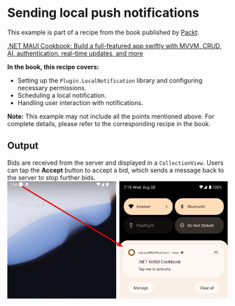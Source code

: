# Sending local push notifications
This example is part of a recipe from the book published by [Packt](https://www.packtpub.com/en-us?utm_source=github):

[.NET MAUI Cookbook: Build a full-featured app swiftly with MVVM, CRUD, AI, authentication, real-time updates, and more](https://www.packtpub.com/en-IT/product/net-maui-cookbook-9781835464625)

**In the book, this recipe covers:**
- Setting up the `Plugin.LocalNotification` library and configuring necessary permissions.
- Scheduling a local notification.
- Handling user interaction with notifications.

**Note:** This example may not include all the points mentioned above. For complete details, please refer to the corresponding recipe in the book.

## Output
Bids are received from the server and displayed in a `CollectionView`. Users can tap the **Accept** button to accept a bid, which sends a message back to the server to stop further bids.
![Local push notifications](/Images/Local%20Notifications.png)
